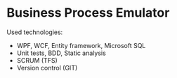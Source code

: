 # Business Process Emulator

Used technologies:
- WPF, WCF, Entity framework, Microsoft SQL
- Unit tests, BDD, Static analysis
- SCRUM (TFS)
- Version control (GIT)
